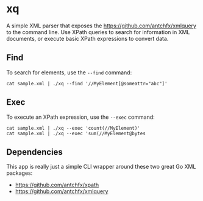 # xq

A simple XML parser that exposes the https://github.com/antchfx/xmlquery to the 
command line.  Use XPath queries to search for information in XML documents,
or execute basic XPath expressions to convert data.

## Find

To search for elements, use the `--find` command:

    cat sample.xml | ./xq --find '//MyElement[@someattr="abc"]'
    
## Exec

To execute an XPath expression, use the `--exec` command:

    cat sample.xml | ./xq --exec 'count(//MyElement)'
    cat sample.xml | ./xq --exec 'sum(//MyElement@bytes
    
## Dependencies

This app is really just a simple CLI wrapper around these two great Go XML
packages:

* https://github.com/antchfx/xpath
* https://github.com/antchfx/xmlquery

   
